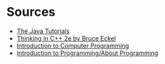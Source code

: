 # Sources

* [The Java Tutorials](https://docs.oracle.com/javase/tutorial/java/)
* [Thinking in C++ 2e by Bruce Eckel](http://mindview.net/Books/TICPP/ThinkingInCPP2e.html)
* [Introduction to Computer Programming](http://guyhaas.com/bfoit/itp/Programming.html)
* [Introduction to Programming/About Programming](https://en.wikiversity.org/wiki/Introduction_to_Programming/About_Programming)
